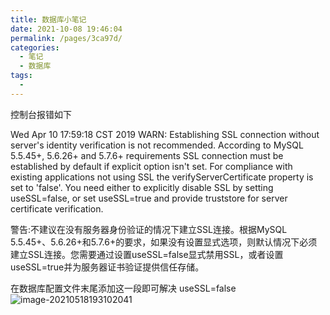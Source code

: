 ```yaml
---
title: 数据库小笔记
date: 2021-10-08 19:46:04
permalink: /pages/3ca97d/
categories:
  - 笔记
  - 数据库
tags:
  - 
---
```

控制台报错如下

Wed Apr 10 17:59:18 CST 2019 WARN: Establishing SSL connection without server's identity verification is not recommended. According to MySQL 5.5.45+, 5.6.26+ and 5.7.6+ requirements SSL connection must be established by default if explicit option isn't set. For compliance with existing applications not using SSL the verifyServerCertificate property is set to 'false'. You need either to explicitly disable SSL by setting useSSL=false, or set useSSL=true and provide truststore for server certificate verification.

 

警告:不建议在没有服务器身份验证的情况下建立SSL连接。根据MySQL 5.5.45+、5.6.26+和5.7.6+的要求，如果没有设置显式选项，则默认情况下必须建立SSL连接。您需要通过设置useSSL=false显式禁用SSL，或者设置useSSL=true并为服务器证书验证提供信任存储。

在数据库配置文件末尾添加这一段即可解决 useSSL=false
![image-20210518193102041](https://img.ggball.top/image-20210518193102041.png)

